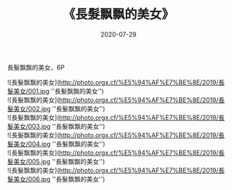 ﻿---
layout: post
title:  《長髮飘飘的美女》
date:   2020-07-29
image: http://photo.orgx.cf/%E5%94%AF%E7%BE%8E/2019/長髮美女/000.jpg
categories: [美女, 清纯, 唯美]
---

長髮飘飘的美女，6P

![長髮飘飘的美女](http://photo.orgx.cf/%E5%94%AF%E7%BE%8E/2019/長髮美女/001.jpg ''長髮飘飘的美女'') <br>
![長髮飘飘的美女](http://photo.orgx.cf/%E5%94%AF%E7%BE%8E/2019/長髮美女/002.jpg ''長髮飘飘的美女'') <br>
![長髮飘飘的美女](http://photo.orgx.cf/%E5%94%AF%E7%BE%8E/2019/長髮美女/003.jpg ''長髮飘飘的美女'') <br>
![長髮飘飘的美女](http://photo.orgx.cf/%E5%94%AF%E7%BE%8E/2019/長髮美女/004.jpg ''長髮飘飘的美女'') <br>
![長髮飘飘的美女](http://photo.orgx.cf/%E5%94%AF%E7%BE%8E/2019/長髮美女/005.jpg ''長髮飘飘的美女'') <br>
![長髮飘飘的美女](http://photo.orgx.cf/%E5%94%AF%E7%BE%8E/2019/長髮美女/006.jpg ''長髮飘飘的美女'') <br>
